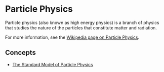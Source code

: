 # Particle Physics

Particle physics (also known as high energy physics) is a branch of physics that studies the nature of the particles that constitute matter and radiation.

For more information, see the [Wikipedia page on Particle Physics](https://en.wikipedia.org/wiki/Particle_physics).

## Concepts

- [The Standard Model of Particle Physics](./standard_model.md)
